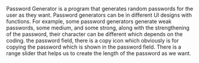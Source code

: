 Password Generator is a program that generates random passwords for the user as they want. Password generators can be in different UI designs with functions. For example, some password generators generate weak passwords, some medium, and some strong, along with the strengthening of the password, their character can be different which depends on the coding.  the password field, there is a copy icon which obviously is for copying the password which is shown in the password field. There is a  range slider that helps us to create the length of the password as we want.
